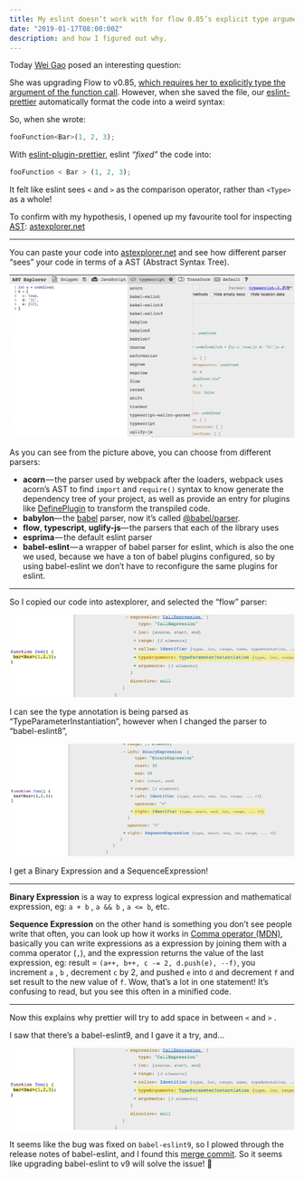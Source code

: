 ```yaml
---
title: My eslint doesn’t work with for flow 0.85’s explicit type argument syntax
date: "2019-01-17T08:00:00Z"
description: and how I figured out why.
---
```


Today [Wei Gao](https://dev.wgao19.cc/) posed an interesting question:

She was upgrading Flow to v0.85, [which requires her to explicitly type the argument of the function call](https://medium.com/flow-type/asking-for-required-annotations-64d4f9c1edf8). However, when she saved the file, our [eslint-prettier](https://github.com/prettier/prettier) automatically format the code into a weird syntax:

So, when she wrote:

```js
fooFunction<Bar>(1, 2, 3);
```

With [eslint-plugin-prettier](https://github.com/prettier/eslint-plugin-prettier), eslint _“fixed”_ the code into:

```js
fooFunction < Bar > (1, 2, 3);
```

It felt like eslint sees `<` and `>` as the comparison operator, rather than `<Type>` as a whole!

To confirm with my hypothesis, I opened up my favourite tool for inspecting [AST](https://en.wikipedia.org/wiki/Abstract_syntax_tree): [astexplorer.net](https://astexplorer.net/)

---

You can paste your code into [astexplorer.net](https://astexplorer.net/) and see how different parser “sees” your code in terms of a AST (Abstract Syntax Tree).

![You can choose different a parser!](./images/ast-explorer.png)

As you can see from the picture above, you can choose from different parsers:

- **acorn** — the parser used by webpack after the loaders, webpack uses acorn’s AST to find `import` and `require()` syntax to know generate the dependency tree of your project, as well as provide an entry for plugins like [DefinePlugin](https://webpack.js.org/plugins/define-plugin/) to transform the transpiled code.
- **babylon**— the [babel](https://github.com/babel/babel/) parser, now it’s called [@babel/parser](https://babeljs.io/docs/en/babel-parser).
- **flow**, **typescript**, **uglify-js**— the parsers that each of the library uses
- **esprima** — the default eslint parser
- **babel-eslint** — a wrapper of babel parser for eslint, which is also the one we used, because we have a ton of babel plugins configured, so by using babel-eslint we don’t have to reconfigure the same plugins for eslint.

---

So I copied our code into astexplorer, and selected the “flow” parser:

![flow ast](./images/flow-ast.png)

I can see the type annotation is being parsed as “TypeParameterInstantiation”, however when I changed the parser to “babel-eslint8”,

![babel eslint 8 ast](./images/babel-eslint-8-ast.png)

I get a Binary Expression and a SequenceExpression!

---

**Binary Expression** is a way to express logical expression and mathematical expression, eg: `a + b` , `a && b` , `a <= b`, etc.

**Sequence Expression** on the other hand is something you don’t see people write that often, you can look up how it works in [Comma operator (MDN)](https://developer.mozilla.org/en-US/docs/Web/JavaScript/Reference/Operators/Comma_Operator), basically you can write expressions as a expression by joining them with a comma operator (`,`), and the expression returns the value of the last expression, eg: result = `(a++, b++, c -= 2, d.push(e), --f)`, you increment `a` , `b` , decrement `c` by 2, and pushed `e` into `d` and decrement `f` and set result to the new value of `f`. Wow, that’s a lot in one statement! It’s confusing to read, but you see this often in a minified code.

---

Now this explains why prettier will try to add space in between `<` and `>` .

I saw that there’s a babel-eslint9, and I gave it a try, and…

![babel eslint 9 ast](./images/babel-eslint-9-ast.png)

It seems like the bug was fixed on `babel-eslint9`, so I plowed through the release notes of babel-eslint, and I found this [merge commit](https://github.com/babel/babel-eslint/pull/444). So it seems like upgrading babel-eslint to v9 will solve the issue! 🎉